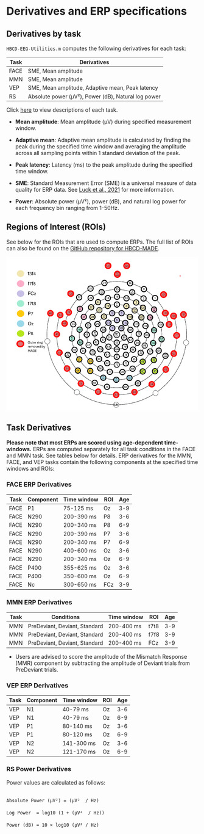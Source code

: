 # Derivatives and ERP specifications

## Derivatives by task

`HBCD-EEG-Utilities.m` computes the following derivatives for each task: 

| Task | Derivatives     |
|------|----------------|
| FACE | SME, Mean amplitude            |
| MMN  | SME, Mean amplitude           |
| VEP  | SME, Mean amplitude, Adaptive mean, Peak latency            |
| RS   | Absolute power (μV²), Power (dB), Natural log power |

Click [here](https://docs.hbcdstudy.org/measures/eeg/) to view descriptions of each task. 

- **Mean amplitude**: Mean amplitude (μV) during specified measurement window.

- **Adaptive mean**: Adaptive mean amplitude is calculated by finding the peak during the specified time window and averaging the amplitude across all sampling points within 1 standard deviation of the peak.

- **Peak latency**: Latency (ms) to the peak amplitude during the specified time window.

- **SME**: Standard Measurement Error (SME) is a universal measure of data quality for ERP data. See [Luck et al., 2021](https://onlinelibrary.wiley.com/doi/full/10.1111/psyp.13793) for more information.

- **Power**: Absolute power (μV²), power (dB), and natural log power for each frequency bin ranging from 1-50Hz.
 
## Regions of Interest (ROIs)

See below for the ROIs that are used to compute ERPs. The full list of ROIs can also be found on the [GitHub repository for HBCD-MADE](https://github.com/DCAN-Labs/HBCD-MADE/blob/main/proc_settings_HBCD.json).

 ![ROI clusters](ROIs.png)
 
## Task Derivatives

**Please note that most ERPs are scored using age-dependent time-windows.** ERPs are computed separately for all task conditions in the FACE and MMN task. See tables below for details. 
ERP derivatives for the MMN, FACE, and VEP tasks contain the following components at the specified time windows and ROIs:

### FACE ERP Derivatives
| Task | Component | Time window | ROI  | Age |
|------|-----------|-------------|------|-----|
| FACE | P1        | 75-125 ms     | Oz   | 3-9 |
| FACE | N290      | 200-390 ms    | P8   | 3-6 |
| FACE | N290      | 200-340 ms    | P8   | 6-9 |    
| FACE | N290      | 200-390 ms    | P7   | 3-6 |
| FACE | N290      | 200-340 ms    | P7   | 6-9 | 
| FACE | N290      | 400-600 ms    | Oz   | 3-6 |
| FACE | N290      | 200-340 ms    | Oz   | 6-9 |
| FACE | P400      | 355-625 ms    | Oz   | 3-6 |                              
| FACE | P400      | 350-600 ms    | Oz   | 6-9 |
| FACE | Nc        | 300-650 ms    | FCz  | 3-9 |

### MMN ERP Derivatives
| Task | Conditions | Time window | ROI  | Age |
|------|-----------|-------------|------|-----|
| MMN  | PreDeviant, Deviant, Standard       | 200-400 ms    | t7t8 | 3-9 |
| MMN  | PreDeviant, Deviant, Standard       | 200-400 ms    | f7f8 | 3-9 |
| MMN  | PreDeviant, Deviant, Standard       | 200-400 ms    | FCz  | 3-9 |

- Users are advised to score the amplitude of the Mismatch Response (MMR) component by subtracting the amplitude of Deviant trials from PreDeviant trials.

### VEP ERP Derivatives
| Task | Component | Time window | ROI  | Age |
|------|-----------|-------------|------|-----|
| VEP  | N1        | 40-79 ms      | Oz   | 3-6 |
| VEP  | N1        | 40-79 ms      | Oz   | 6-9 |
| VEP  | P1        | 80-140 ms     | Oz   | 3-6 | 
| VEP  | P1        | 80-120 ms     | Oz   | 6-9 |
| VEP  | N2        | 141-300 ms    | Oz   | 3-6 |
| VEP  | N2        | 121-170 ms    | Oz   | 6-9 |


### RS Power Derivatives

Power values are calculated as follows:

```{r}

Absolute Power (μV²) = (μV²  / Hz)

Log Power  = log10 (1 + (μV²  / Hz))

Power (dB) = 10 × log10 (μV² / Hz)

```

 
 